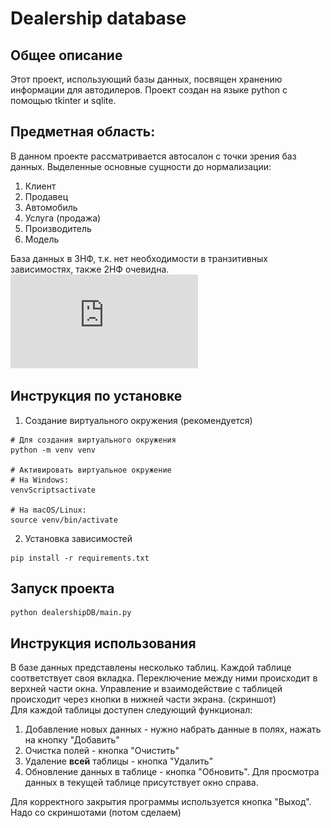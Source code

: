 # Dealership database
## Общее описание
Этот проект, использующий базы данных, посвящен хранению информации для автодилеров. Проект создан на языке python с помощью tkinter и sqlite.

## Предметная область:
В данном проекте рассматривается автосалон с точки зрения баз данных.
Выделенные основные сущности до нормализации:
1.	Клиент
2.	Продавец
3.	Автомобиль
4.	Услуга (продажа)
5.	Производитель
6.	Модель

База данных в 3НФ, т.к. нет необходимости в транзитивных зависимостях, также 2НФ очевидна.
![alt text](https://github.com/egorovaleksandr/Database-Project/blob/main/old_database_files/docs/logical-model.pdf)

## Инструкция по установке
1. Создание виртуального окружения (рекомендуется)
```
# Для создания виртуального окружения
python -m venv venv

# Активировать виртуальное окружение
# На Windows:
venvScriptsactivate

# На macOS/Linux:
source venv/bin/activate
```
2. Установка зависимостей
```
pip install -r requirements.txt
```
## Запуск проекта
```
python dealershipDB/main.py
```
## Инструкция использования
В базе данных представлены несколько таблиц. Каждой таблице соответствует своя вкладка. 
Переключение между ними происходит в верхней части окна. Управление и взаимодействие с таблицей происходит через кнопки в нижней части экрана. (скриншот) \
Для каждой таблицы доступен следующий функционал:
1. Добавление новых данных - нужно набрать данные в полях, нажать на кнопку "Добавить"
2. Очистка полей - кнопка "Очистить"
3. Удаление __всей__ таблицы - кнопка "Удалить"
4. Обновление данных в таблице - кнопка "Обновить". Для просмотра данных в текущей таблице присутствует окно справа.

Для корректного закрытия программы используется кнопка "Выход".
Надо со скриншотами (потом сделаем)
